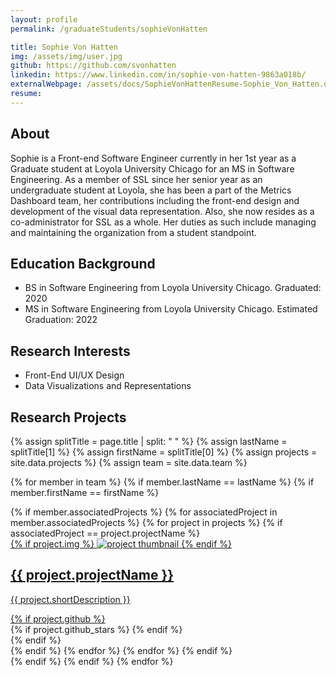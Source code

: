 ```yaml
---
layout: profile
permalink: /graduateStudents/sophieVonHatten

title: Sophie Von Hatten
img: /assets/img/user.jpg
github: https://github.com/svonhatten
linkedin: https://www.linkedin.com/in/sophie-von-hatten-9863a018b/
externalWebpage: /assets/docs/SophieVonHattenResume-Sophie_Von_Hatten.docx
resume:
---
```


## About

Sophie is a Front-end Software Engineer currently in her 1st year as a Graduate student at Loyola University Chicago for an MS in Software Engineering. As a member of SSL since her senior year as an undergraduate student at Loyola, she has been a part of the Metrics Dashboard team, her contributions including the front-end design and development of the visual data representation. Also, she now resides as a co-administrator for SSL as a whole. Her duties as such include managing and maintaining the organization from a student standpoint.

## Education Background

- BS in Software Engineering from Loyola University Chicago. Graduated: 2020
- MS in Software Engineering from Loyola University Chicago. Estimated Graduation: 2022

## Research Interests

- Front-End UI/UX Design
- Data Visualizations and Representations

## Research Projects

{% assign splitTitle = page.title | split: " " %}
{% assign lastName = splitTitle[1] %}
{% assign firstName = splitTitle[0] %}
{% assign projects = site.data.projects %}
{% assign team = site.data.team %}

{% for member in team %}
{% if member.lastName == lastName %}
{% if member.firstName == firstName %}
<div class="projects grid">
  <div class="grid-item">
    {% if member.associatedProjects %}
    {% for associatedProject in member.associatedProjects %}
    {% for project in projects %}
    {% if associatedProject == project.projectName %}
    <a href="{{ project.webpage | relative_url }}">
      <div class="card hoverable">
        {% if project.img %}
        <img src="{{ project.img | relative_url }}" alt="project thumbnail">
        {% endif %}
        <div class="card-body">
          <h2 class="card-title text-lowercase">{{ project.projectName }}</h2>
          <p class="card-text">{{ project.shortDescription }}</p>
          <div class="row ml-1 mr-1 p-0">
            {% if project.github %}
            <div class="github-icon">
              <div class="icon" data-toggle="tooltip" title="Code Repository">
                <a href="{{ project.github }}" target="_blank"><i class="fab fa-github gh-icon"></i></a>
              </div>
              {% if project.github_stars %}
              <span class="stars" data-toggle="tooltip" title="GitHub Stars">
                <i class="fas fa-star"></i>
                <span id="{{ project.github_stars }}-stars"></span>
              </span>
              {% endif %}
            </div>
            {% endif %}
          </div>
        </div>
      </div>
    </a>
    {% endif %}
    {% endfor %}
    {% endfor %}
    {% endif %}
  </div>
</div>
{% endif %}
{% endif %}
{% endfor %}
